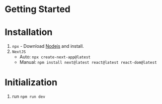 # Getting Started

# Installation

1. `npx` - Download [Nodejs](https://nodejs.org/en/download) and install.
1. `NextJS`
    - Auto: `npx create-next-app@latest`
    - Manual: `npm install next@latest react@latest react-dom@latest`

# Initialization

1. run `npm run dev`
